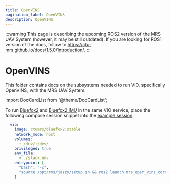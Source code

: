 ```yaml
---
title: OpenVINS
pagination_label: OpenVINS
description: OpenVINS
---
```


:::warning
This page is describing the upcoming ROS2 version of the MRS UAV System (however, it may be still outdated). If you are looking for ROS1 version of the docs, follow to https://ctu-mrs.github.io/docs/1.5.0/introduction/.
:::

# OpenVINS

This folder contains docs on the subsystems needed to run VIO, specifically OpenVINS, with the MRS UAV System.

import DocCardList from '@theme/DocCardList';

<DocCardList />

To run [Bluefox2](https://ctu-mrs.github.io/docs/sensors/bluefox2) and [Bluefox2 IMU](https://ctu-mrs.github.io/docs/sensors/bluefox2-imu) in the same VIO service, place the following compose session snippet into the [example session](https://ctu-mrs.github.io/docs/deployment/docker/):

```yaml
  vio:
    image: ctumrs/bluefox2:stable
    network_mode: host
    volumes:
      - /dev/:/dev/
    privileged: true
    env_file:
      - ./stack.env
    entrypoint: [
      "bash", "-c",
      "source /opt/ros/jazzy/setup.sh && ros2 launch mrs_open_vins_core vio_real.launch.py enable_bluefox_cam_and_imu:=true"
    ]
```
